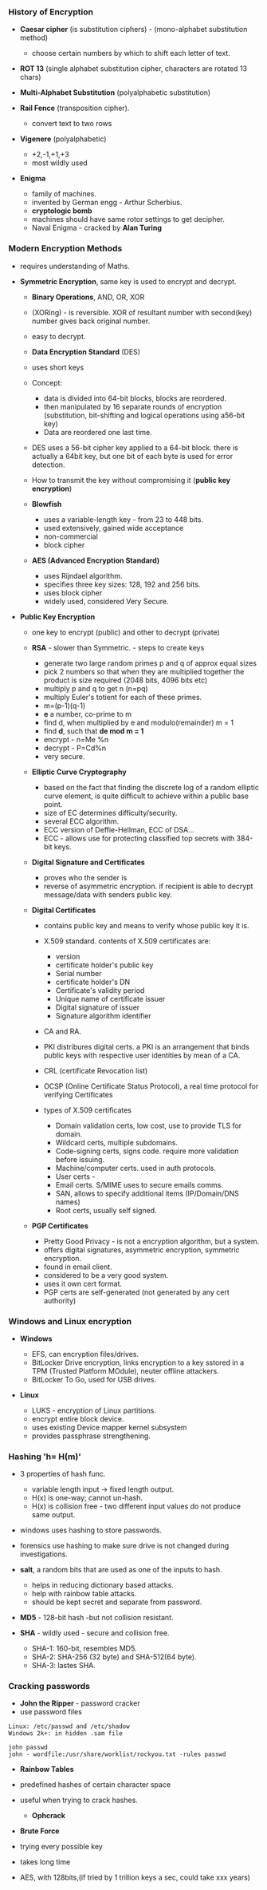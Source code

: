### History of Encryption
- **Caesar cipher** (is substitution ciphers) - (mono-alphabet substitution method)
    - choose certain numbers by which to shift each letter of text.

- **ROT 13** (single alphabet substitution cipher, characters are rotated 13 chars)

- **Multi-Alphabet Substitution** (polyalphabetic substitution)

- **Rail Fence** (transposition cipher).
    - convert text to two rows

- **Vigenere** (polyalphabetic)
    - +2,-1,+1,+3
    - most wildly used

- **Enigma**
    - family of machines.
    - invented by German engg - Arthur Scherbius.
    - **cryptologic bomb**
    - machines should have same rotor settings to get decipher.
    - Naval Enigma - cracked by **Alan Turing**

### Modern Encryption Methods
- requires understanding of Maths.
- **Symmetric Encryption**, same key is used to   encrypt and decrypt.
    - **Binary Operations**, AND, OR, XOR
    - (XORing) - is reversible. XOR of resultant number with second(key) number gives back original number.
    - easy to decrypt.

    - **Data Encryption Standard** (DES)
    - uses short keys
    - Concept:
        - data is divided into 64-bit blocks, blocks are reordered.
        - then manipulated by 16 separate rounds of encryption (substitution, bit-shifting and logical operations using a56-bit key)
        - Data are reordered one last time.
    - DES uses a 56-bit cipher key applied to a 64-bit block. there is actually a 64bit key, but one bit of each byte is used for error detection.
    - How to transmit the key without compromising it (**public key encryption**)

    - **Blowfish**
        - uses a variable-length key - from 23 to 448 bits.
        - used extensively, gained wide acceptance
        - non-commercial
        - block cipher

    - **AES (Advanced Encryption Standard)**
        - uses Rijndael algorithm.
        - specifies three key sizes: 128, 192 and 256 bits.
        - uses block cipher
        - widely used, considered Very Secure.

- **Public Key Encryption**
    - one key to encrypt (public) and other to decrypt (private)
    - **RSA** - slower than Symmetric. - steps to create keys
        - generate two large random primes p and q of approx equal sizes
        - pick 2 numbers so that when they are multiplied together the product is size required (2048 bits, 4096 bits etc)
        - multiply p and q to get n (n=pq)
        - multiply Euler's totient for each of these primes.
        - m=(p-1)(q-1)
        - **e** a number, co-prime to m
        - find d, when multiplied by e and modulo(remainder) m = 1
        - find **d**, such that **de mod m = 1**
        - encrypt - n=Me %n
        - decrypt - P=Cd%n
        - very secure.

    - **Elliptic Curve Cryptography**
        - based on the fact that finding the discrete log of a random elliptic curve element, is quite difficult to achieve within a public base point.
        - size of EC determines difficulty/security.
        - several ECC algorithm.
        - ECC version of Deffie-Hellman, ECC of DSA...
        - ECC - allows use for protecting classified top secrets with 384-bit keys.

    - **Digital Signature and Certificates**
        - proves who the sender is
        - reverse of asymmetric encryption. if recipient is able to decrypt message/data with senders public key.
    - **Digital Certificates**
        - contains public key and means to verify whose public key it is.
        - X.509 standard. contents of X.509 certificates are:
            - version
            - certificate holder's public key
            - Serial number
            - certificate holder's DN
            - Certificate's validity period
            - Unique name of certificate issuer
            - Digital signature of issuer
            - Signature algorithm identifier

        - CA and RA.
        - PKI distribures digital certs. a PKI is an arrangement that binds public keys with respective user identities by mean of a CA.
        - CRL (certificate Revocation list)
        - OCSP (Online Certificate Status Protocol), a real time protocol for verifying Certificates

        - types of X.509 certificates
            - Domain validation certs, low cost, use to provide TLS for domain.
            - Wildcard certs, multiple subdomains.
            - Code-signing certs, signs code. require more validation before issuing.
            - Machine/computer certs. used in auth protocols.
            - User certs -
            - Email certs. S/MIME uses to secure emails comms.
            - SAN, allows to specify additional items (IP/Domain/DNS names)
            - Root certs, usually self signed.
    - **PGP Certificates**
        - Pretty Good Privacy - is not a encryption algorithm, but a system.
        - offers digital signatures, asymmetric encryption, symmetric encryption.
        - found in email client.
        - considered to be a very good system.
        - uses it own cert format.
        - PGP certs are self-generated (not generated by any cert authority)

### Windows and Linux encryption

- **Windows**
    - EFS, can encryption files/drives.
    - BitLocker Drive encryption, links encryption to a key sstored in a TPM (Trusted Platform MOdule), neuter offline attackers.
    - BitLocker To Go, used for USB drives.

- **Linux**
    - LUKS - encryption of Linux partitions.
    - encrypt entire block device.
    - uses existing Device mapper kernel subsystem
    - provides passphrase strengthening.

### Hashing 'h= H(m)'
- 3 properties of hash func.
    - variable length input -> fixed length output.
    - H(x) is one-way; cannot un-hash.
    - H(x) is collision free - two different input values do not produce same output.
- windows uses hashing to store passwords.
- forensics use hashing to make sure drive is not changed during investigations.
- **salt**, a random bits that are used as one of the inputs to hash.
    - helps in reducing dictionary based attacks.
    - help with rainbow table attacks.
    - should be kept secret and separate from password.

- **MD5** - 128-bit hash -but not collision resistant.
- **SHA** - wildly used - secure and collision free.
    - SHA-1: 160-bit, resembles MD5.
    - SHA-2: SHA-256 (32 byte) and SHA-512(64 byte).
    - SHA-3: lastes SHA.


### Cracking passwords
- **John the Ripper** - password cracker
- use password files
```
Linux: /etc/passwd and /etc/shadow
Windows 2k+: in hidden .sam file
```

```
john passwd
john - wordfile:/usr/share/worklist/rockyou.txt -rules passwd
```

- **Rainbow Tables**
- predefined hashes of certain character space
- useful when trying to crack hashes.
    - **Ophcrack**

- **Brute Force**
- trying every possible key
- takes long time
- AES, with 128bits,(if tried by 1 trillion keys a sec, could take xxx years)
